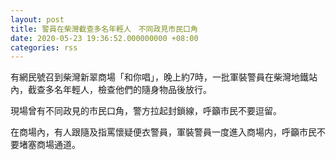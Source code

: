 ```yaml
---
layout: post
title: 警員在柴灣截查多名年輕人　不同政見市民口角
date: 2020-05-23 19:36:52.000000000 +08:00
categories: rss
---
```


有網民號召到柴灣新翠商場「和你唱」，晚上約7時，一批軍裝警員在柴灣地鐵站內，截查多名年輕人，檢查他們的隨身物品後放行。

現場曾有不同政見的市民口角，警方拉起封鎖線，呼籲市民不要逗留。

在商場內，有人跟隨及指罵懷疑便衣警員，軍裝警員一度進入商場内，呼籲市民不要堵塞商場通道。
